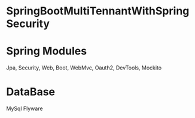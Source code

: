 # SpringBootMultiTennantWithSpringSecurity

# Spring Modules 
Jpa, Security, Web, Boot, WebMvc, Oauth2, DevTools, Mockito

# DataBase
MySql
Flyware
